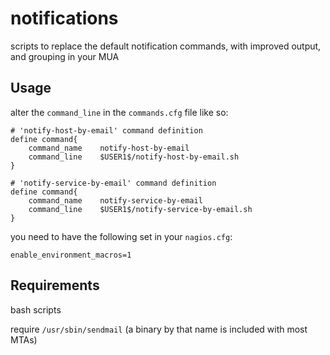 # notifications

scripts to replace the default notification commands, with improved output, and grouping in your MUA

## Usage

alter the `command_line` in the `commands.cfg` file like so:

```
# 'notify-host-by-email' command definition
define command{
	command_name    notify-host-by-email
	command_line    $USER1$/notify-host-by-email.sh
}

# 'notify-service-by-email' command definition
define command{
	command_name    notify-service-by-email
	command_line    $USER1$/notify-service-by-email.sh
}
```

you need to have the following set in your `nagios.cfg`:

```
enable_environment_macros=1
```

## Requirements

bash scripts

require `/usr/sbin/sendmail` (a binary by that name is included with most MTAs)
